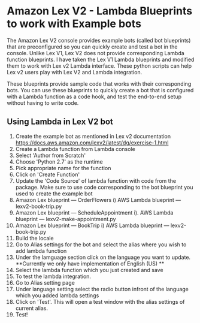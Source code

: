 # Amazon Lex V2 - Lambda Blueprints to work with Example bots 

The Amazon Lex V2 console provides example bots (called bot blueprints) that are preconfigured so you can quickly create and test a bot in the console. Unlike Lex V1, Lex V2 does not provide corresponding Lambda function blueprints. I have taken the Lex V1 Lambda blueprints and modified them to work with Lex v2 Lambda interface. These python scripts can help Lex v2 users play with Lex V2 and Lambda integration. 

These blueprints provide sample code that works with their corresponding bots. You can use these blueprints to quickly create a bot that is configured with a Lambda function as a code hook, and test the end-to-end setup without having to write code.

## Using Lambda in Lex V2 bot
1. Create the example bot as mentioned in Lex v2 documentation https://docs.aws.amazon.com/lexv2/latest/dg/exercise-1.html
2. Create a Lambda function from Lambda console
  1. Select 'Author from Scratch' 
  2. Choose 'Python 2.7' as the runtime
  3. Pick appropriate name for the function
  4. Click on 'Create Function'
3. Update the 'Code Source' of lambda function with code from the package. Make sure to use code corresponding to the bot blueprint you used to create the example bot
  1. Amazon Lex blueprint — OrderFlowers
    i) AWS Lambda blueprint — lexv2-book-trip.py
  2. Amazon Lex blueprint — ScheduleAppointment
    i). AWS Lambda blueprint — lexv2-make-appointment.py
  3. Amazon Lex blueprint — BookTrip
    i) AWS Lambda blueprint — lexv2-book-trip.py
5. Build the locale
6. Go to Alias settings for the bot and select the alias where you wish to add lambda function
7. Under the lamguage section click on the language you want to update. **Currently we only have implementation of English (US) **
8. Select the lambda function which you just created and save
9. To test the lambda integration. 
  1. Go to Alias setting page 
  2. Under language setting select the radio button infront of the language which you added lambda settings
  3. Click on 'Test'. This will open a test window with the alias settings of current alias.
  4. Test!



